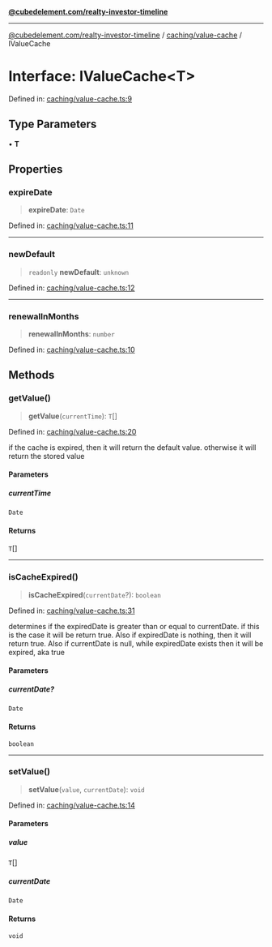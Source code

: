 [**@cubedelement.com/realty-investor-timeline**](../../../index.md)

---

[@cubedelement.com/realty-investor-timeline](../../../modules.md) / [caching/value-cache](../index.md) / IValueCache

# Interface: IValueCache\<T\>

Defined in: [caching/value-cache.ts:9](https://github.com/kvernon/realty-investor-timeline/blob/cec7f590aef4aded8ee94008f5b37aa0db4daadd/src/caching/value-cache.ts#L9)

## Type Parameters

• **T**

## Properties

### expireDate

> **expireDate**: `Date`

Defined in: [caching/value-cache.ts:11](https://github.com/kvernon/realty-investor-timeline/blob/cec7f590aef4aded8ee94008f5b37aa0db4daadd/src/caching/value-cache.ts#L11)

---

### newDefault

> `readonly` **newDefault**: `unknown`

Defined in: [caching/value-cache.ts:12](https://github.com/kvernon/realty-investor-timeline/blob/cec7f590aef4aded8ee94008f5b37aa0db4daadd/src/caching/value-cache.ts#L12)

---

### renewalInMonths

> **renewalInMonths**: `number`

Defined in: [caching/value-cache.ts:10](https://github.com/kvernon/realty-investor-timeline/blob/cec7f590aef4aded8ee94008f5b37aa0db4daadd/src/caching/value-cache.ts#L10)

## Methods

### getValue()

> **getValue**(`currentTime`): `T`[]

Defined in: [caching/value-cache.ts:20](https://github.com/kvernon/realty-investor-timeline/blob/cec7f590aef4aded8ee94008f5b37aa0db4daadd/src/caching/value-cache.ts#L20)

if the cache is expired, then it will return the default value. otherwise
it will return the stored value

#### Parameters

##### currentTime

`Date`

#### Returns

`T`[]

---

### isCacheExpired()

> **isCacheExpired**(`currentDate`?): `boolean`

Defined in: [caching/value-cache.ts:31](https://github.com/kvernon/realty-investor-timeline/blob/cec7f590aef4aded8ee94008f5b37aa0db4daadd/src/caching/value-cache.ts#L31)

determines if the expiredDate is greater than
or equal to currentDate. if this is the case it
will be return true. Also if expiredDate is nothing,
then it will return true. Also if currentDate is null,
while expiredDate exists then it will be expired, aka true

#### Parameters

##### currentDate?

`Date`

#### Returns

`boolean`

---

### setValue()

> **setValue**(`value`, `currentDate`): `void`

Defined in: [caching/value-cache.ts:14](https://github.com/kvernon/realty-investor-timeline/blob/cec7f590aef4aded8ee94008f5b37aa0db4daadd/src/caching/value-cache.ts#L14)

#### Parameters

##### value

`T`[]

##### currentDate

`Date`

#### Returns

`void`
